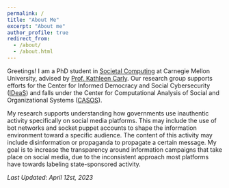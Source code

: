```yaml
---
permalink: /
title: "About Me"
excerpt: "About me"
author_profile: true
redirect_from: 
  - /about/
  - /about.html
---
```


Greetings! I am a PhD student in [Societal Computing](https://sc.cs.cmu.edu) at Carnegie Mellon University, advised by [Prof. Kathleen Carly](http://casos.cs.cmu.edu/bios/carley/carley.html). Our research group supports efforts for the Center for Informed Democracy and Social Cybersecurity ([IDeaS](https://www.cmu.edu/ideas-social-cybersecurity/)) and falls under the Center for Computational Analysis of Social and Organizational Systems ([CASOS](http://casos.cs.cmu.edu)).

My research supports understanding how governments use inauthentic activity specifically on social media platforms. This may include the use of bot networks and socket puppet accounts to shape the information environment toward a specific audience. The content of this activity may include disinformation or propaganda to propagate a certain message. My goal is to increase the transparency around information campaigns that take place on social media, due to the inconsistent approach most platforms have towards labeling state-sponsored activity. 

<i>Last Updated: April 12st, 2023</i>
